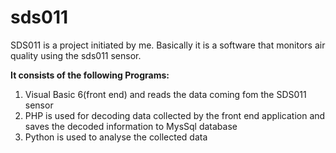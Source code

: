 # sds011
SDS011 is a project initiated by me. Basically it is a software that monitors air quality using the sds011 sensor. 
<p><b>It consists of the following Programs:</b></p>
<ol> <li>Visual Basic 6(front end) and reads the data coming fom the SDS011 sensor</li> 
     <li> PHP is used for decoding data collected by the front end application and saves the decoded information to MysSql database</li>
     <li>Python is used to analyse the collected data</li>
<ol>    

